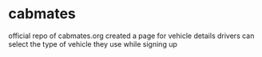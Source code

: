 # cabmates
 official repo of cabmates.org
created a page for vehicle details 
drivers can select the type of vehicle they use while signing up